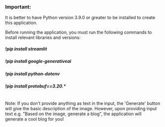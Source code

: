 ### Important:

It is better to have Python version 3.9.0 or greater to be installed to create this application. 

Before running the application, you must run the following commands to install relevant libraries and versions:

##### !pip install streamlit
##### !pip install google-generativeai
##### !pip install python-dotenv
##### !pip install protobuf==3.20.*

#
#

Note: If you don't provide anything as text in the input, the 'Generate' button will give the basic description of the image.
However, upon providing input text e.g. "Based on the image, generate a blog", the application will generate a cool blog for you!
